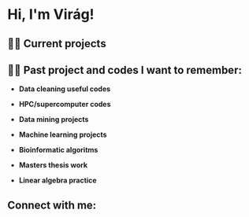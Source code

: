 <h1>Hi, I'm Virág!</h1>

<h2>👨‍💻 Current projects</h2>

<h2>👨‍💻 Past project and codes I want to remember:</h2>

- <b>Data cleaning useful codes</b>

- <b>HPC/supercomputer codes</b>

- <b>Data mining projects</b>

- <b>Machine learning projects</b>

- <b>Bioinformatic algoritms</b>

- <b>Masters thesis work</b>

- <b>Linear algebra practice</b>


<h2> Connect with me:</h2>

<!--
**joshmadakor1/joshmadakor1** is a ✨ _special_ ✨ repository because its `README.md` (this file) appears on your GitHub profile.

Here are some ideas to get you started:

- 🔭 I’m currently working on ...
- 🌱 I’m currently learning ...
- 👯 I’m looking to collaborate on ...
- 🤔 I’m looking for help with ...
- 💬 Ask me about ...
- 📫 How to reach me: ...
- 😄 Pronouns: ...
- ⚡ Fun fact: ...
-->
